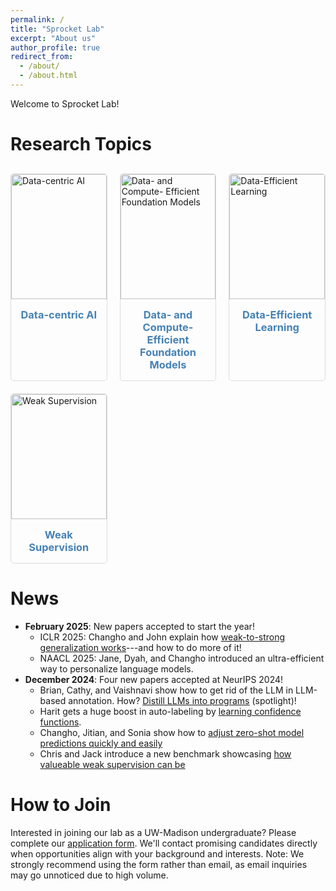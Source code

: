```yaml
---
permalink: /
title: "Sprocket Lab"
excerpt: "About us"
author_profile: true
redirect_from:
  - /about/
  - /about.html
---
```


Welcome to Sprocket Lab!

# Research Topics

<div class="research-topics-grid">
  <div class="research-topic-card">
    <div class="research-topic-image">
      <img src="/images/research-causality.jpg" alt="Data-centric AI" onerror="this.src='/images/sprocket-logo.png'">
    </div>
    <h3><a href="/research/causality">Data-centric AI</a></h3>
  </div>
  
  <div class="research-topic-card">
    <div class="research-topic-image">
      <img src="/images/research-deep-learning.jpg" alt="Data- and Compute- Efficient Foundation Models" onerror="this.src='/images/profile.png'">
    </div>
    <h3><a href="/research/deep-learning">Data- and Compute- Efficient Foundation Models</a></h3>
  </div>
  
  <div class="research-topic-card">
    <div class="research-topic-image">
      <img src="/images/research-fairness.jpg" alt="Data-Efficient Learning" onerror="this.src='/images/profile.png'">
    </div>
    <h3><a href="/research/fairness">Data-Efficient Learning</a></h3>
  </div>
  
  <div class="research-topic-card">
    <div class="research-topic-image">
      <img src="/images/research-healthcare.jpg" alt="Weak Supervision" onerror="this.src='/images/profile.png'">
    </div>
    <h3><a href="/research/healthcare">Weak Supervision</a></h3>
  </div>
</div>

# News
- **February 2025**: New papers accepted to start the year!
  - ICLR 2025: Changho and John explain how [weak-to-strong generalization works](https://arxiv.org/pdf/2412.03881?)---and how to do more of it!
  - NAACL 2025: Jane, Dyah, and Changho introduced an ultra-efficient way to personalize language models.
- **December 2024**: Four new papers accepted at NeurIPS 2024!
  - Brian, Cathy, and Vaishnavi show how to get rid of the LLM in LLM-based annotation. How? [Distill LLMs into programs](https://arxiv.org/pdf/2407.11004) (spotlight)!
  - Harit gets a huge boost in auto-labeling by [learning confidence functions](https://arxiv.org/pdf/2404.16188).
  - Changho, Jitian, and Sonia show how to [adjust zero-shot model predictions quickly and easily](https://arxiv.org/pdf/2404.08461)
  - Chris and Jack introduce a new benchmark showcasing [how valueable weak supervision can be](https://arxiv.org/pdf/2501.07727)

# How to Join
Interested in joining our lab as a UW-Madison undergraduate? Please complete our [application form](https://forms.gle/8dxCSvtiBYdB3EGDA). We'll contact promising candidates directly when opportunities align with your background and interests. Note: We strongly recommend using the form rather than email, as email inquiries may go unnoticed due to high volume.

<style>
.research-topics-grid {
  display: grid;
  grid-template-columns: repeat(3, 1fr); /* Exactly 3 columns */
  gap: 20px;
  margin: 30px 0;
}

.research-topic-card {
  border: 1px solid #ddd;
  border-radius: 5px;
  overflow: hidden;
  transition: transform 0.3s, box-shadow 0.3s;
}

.research-topic-card:hover {
  transform: translateY(-5px);
  box-shadow: 0 5px 15px rgba(0,0,0,0.1);
}

.research-topic-image {
  height: 200px;
  overflow: hidden;
}

.research-topic-image img {
  width: 100%;
  height: 100%;
  object-fit: cover;
  object-position: center;
}

.research-topic-card h3 {
  padding: 15px;
  margin: 0;
  text-align: center;
}

.research-topic-card h3 a {
  color: #4682B4;
  text-decoration: none;
}

.research-topic-card h3 a:hover {
  text-decoration: underline;
}

/* Make sure it's responsive on smaller screens */
@media (max-width: 900px) {
  .research-topics-grid {
    grid-template-columns: repeat(2, 1fr); /* 2 columns on medium screens */
  }
}

@media (max-width: 600px) {
  .research-topics-grid {
    grid-template-columns: 1fr; /* 1 column on small screens */
  }
}
</style>